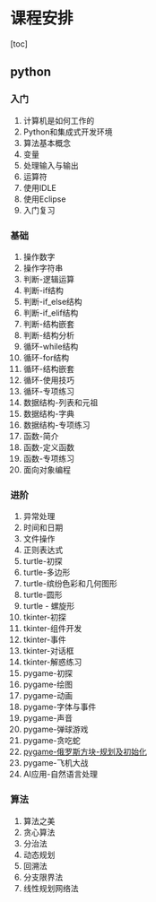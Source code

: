 # 课程安排

[toc]

## python

### 入门

1.  计算机是如何工作的
2.  Python和集成式开发环境
3.  算法基本概念
4.  变量
5.  处理输入与输出
6.  运算符
7.  使用IDLE
8.  使用Eclipse
9.  入门复习

### 基础

1.  操作数字
2.  操作字符串
3.  判断-逻辑运算
4.  判断-if结构
5.  判断-if_else结构
6.  判断-if_elif结构
7.  判断-结构嵌套
8.  判断-结构分析
9.  循环-while结构
10.  循环-for结构
11.  循环-结构嵌套
12.  循环-使用技巧
13.  循环-专项练习
14.  数据结构-列表和元祖
15.  数据结构-字典
16.  数据结构-专项练习
17.  函数-简介
18.  函数-定义函数
19.  函数-专项练习
20.  面向对象编程

### 进阶

1.  异常处理
2.  时间和日期
3.  文件操作
4.  正则表达式
5.  turtle-初探
6.  turtle-多边形
7.  turtle-缤纷色彩和几何图形
8.  turtle-圆形
9.  turtle - 螺旋形
10.  tkinter-初探
11.  tkinter-组件开发
12.  tkinter-事件
13.  tkinter-对话框
14.  tkinter-解惑练习
15.  pygame-初探
16.  pygame-绘图
17.  pygame-动画
18.  pygame-字体与事件
19.  pygame-声音
20.  pygame-弹球游戏
21.  pygame-贪吃蛇
22.  [pygame-俄罗斯方块-规划及初始化](./python/003进阶/俄罗斯方块-规划及初始化.md)
23.  pygame-飞机大战
24.  AI应用-自然语言处理

### 算法

1.  算法之美
2.  贪心算法
3.  分治法
4.  动态规划
5.  回溯法
6.  分支限界法
7.  线性规划网络法